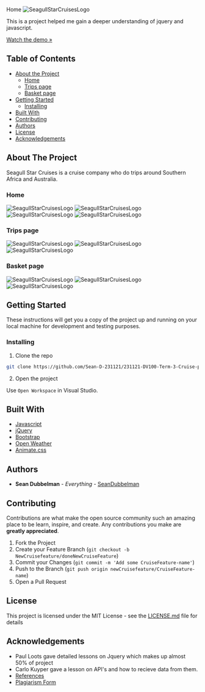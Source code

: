 
Home
![SeagullStarCruisesLogo](/Screenshots/Final-screenshots/Home-page-final-top.png)

This is a project helped me gain a deeper understanding of jquery and javascript.

[Watch the demo »](https://drive.google.com/file/d/1PEH1C_kOK8rj7NDboiTYea9oTiC7k9uk/view?usp=drive_link)

## Table of Contents

* [About the Project](#about-the-project)
   * [Home](#home)
   * [Trips page](#trips-page)
   * [Basket page](#basket-page)
* [Getting Started](#getting-started)
  * [Installing](#installing)
* [Built With](#built-with)
* [Contributing](#contributing)
* [Authors](#authors)
* [License](#license)
* [Acknowledgements](#acknowledgements)

## About The Project

Seagull Star Cruises is a cruise company who do trips around Southern Africa and Australia.

### Home

![SeagullStarCruisesLogo](/Screenshots/Final-screenshots/Home-page-final-top.png)
![SeagullStarCruisesLogo](/Screenshots/Final-screenshots/home-page-map.png)
![SeagullStarCruisesLogo](/Screenshots/Final-screenshots/show-city-temperature-home-page.png)
![SeagullStarCruisesLogo](/Screenshots/Final-screenshots/Home-page-bottom.png)

### Trips page

![SeagullStarCruisesLogo](/Screenshots/Final-screenshots/default-state-trips-page.png)
![SeagullStarCruisesLogo](/Screenshots/Final-screenshots/trip-pages-different-filter.png)
![SeagullStarCruisesLogo](/Screenshots/Final-screenshots/Filter-and-sort-system.png)
### Basket page

![SeagullStarCruisesLogo](/Screenshots/Final-screenshots/Carts-page-with-cruises.png)
![SeagullStarCruisesLogo](/Screenshots/Final-screenshots/Cruise-no-booked-cruises.png)
![SeagullStarCruisesLogo](/Screenshots/Final-screenshots/Cart-page-show-modal.png)
## Getting Started

These instructions will get you a copy of the project up and running on your local machine for development and testing purposes.

### Installing

1. Clone the repo
```sh
git clone https://github.com/Sean-D-231121/231121-DV100-Term-3-Cruise-project.git
```
2. Open the project

Use `Open Workspace` in Visual Studio.

## Built With

* [Javascript](https://developer.mozilla.org/en-US/docs/Web/JavaScript)
* [jQuery](https://jquery.com/)
* [Bootstrap](https://getbootstrap.com/)
* [Open Weather](https://openweathermap.org/)
* [Animate.css](https://animate.style/)


## Authors

* **Sean Dubbelman** - *Everything* - [SeanDubbelman](https://github.com/Sean-D-231121)


## Contributing

Contributions are what make the open source community such an amazing place to be learn, inspire, and create. Any contributions you make are **greatly appreciated**.

1. Fork the Project
2. Create your Feature Branch (`git checkout -b NewCruisefeature/doneNewCruiseFeature`)
3. Commit your Changes (`git commit -m 'Add some CruiseFeature-name'`)
4. Push to the Branch (`git push origin newCruisefeature/CruiseFeature-name`)
5. Open a Pull Request

## License

This project is licensed under the MIT License - see the [LICENSE.md](LICENSE) file for details

## Acknowledgements

* Paul Loots gave detailed lessons on Jquery which makes up almost 50% of project
* Carlo Kuyper gave a lesson on API's and how to recieve data from them.
* [References](/References/references.txt)
* [Plagiarism Form](/References/DV100-Term-3-Plagiarism-Form.pdf)
